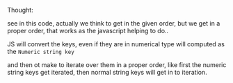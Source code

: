 Thought:

see in this code, actually we think to get in the given order, but we get in a proper order, that works as the javascript helping to do..

JS will convert the keys, even if they are in numerical type will computed as the  `Numeric string key`

and then ot make to iterate over them in a proper order, like first the numeric string keys get iterated, then normal string keys will get in to iteration.